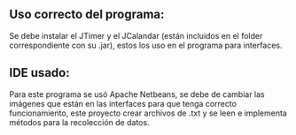 ## Uso correcto del programa:
Se debe instalar el JTimer y el JCalandar (están incluidos en el folder correspondiente con su .jar), estos los uso
en el programa para interfaces.

## IDE usado:
Para este programa se usó Apache Netbeans, se debe de cambiar las imágenes que están en las interfaces para que 
tenga correcto funcionamiento, este proyecto crear archivos de .txt y se leen e implementa métodos para la recolección 
de datos.
